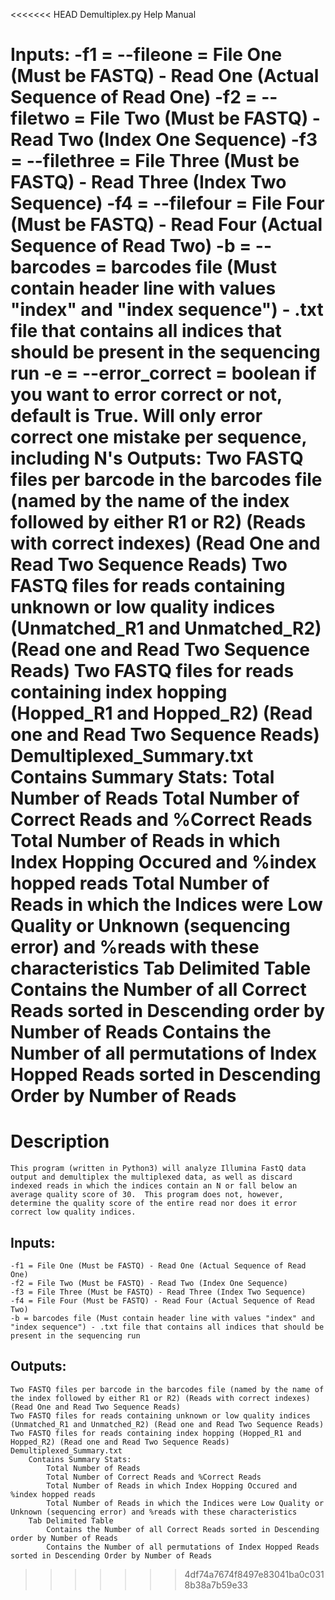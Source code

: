 <<<<<<< HEAD
Demultiplex.py Help Manual

Inputs:
	-f1 = --fileone = File One (Must be FASTQ) - Read One (Actual Sequence of Read One)
	-f2 = --filetwo = File Two (Must be FASTQ) - Read Two (Index One Sequence)
	-f3 = --filethree = File Three (Must be FASTQ) - Read Three (Index Two Sequence)
	-f4 = --filefour = File Four (Must be FASTQ) - Read Four (Actual Sequence of Read Two)
	-b = --barcodes = barcodes file (Must contain header line with values "index" and "index sequence") - .txt file that contains all indices that should be present in the sequencing run
	-e = --error_correct = boolean if you want to error correct or not, default is True. Will only error correct one mistake per sequence, including N's
Outputs:
	Two FASTQ files per barcode in the barcodes file (named by the name of the index followed by either R1 or R2) (Reads with correct indexes) (Read One and Read Two Sequence Reads)
	Two FASTQ files for reads containing unknown or low quality indices (Unmatched_R1 and Unmatched_R2) (Read one and Read Two Sequence Reads)
	Two FASTQ files for reads containing index hopping (Hopped_R1 and Hopped_R2) (Read one and Read Two Sequence Reads)
	Demultiplexed_Summary.txt
		Contains Summary Stats: 
			Total Number of Reads
			Total Number of Correct Reads and %Correct Reads
			Total Number of Reads in which Index Hopping Occured and %index hopped reads
			Total Number of Reads in which the Indices were Low Quality or Unknown (sequencing error) and %reads with these characteristics
		Tab Delimited Table
			Contains the Number of all Correct Reads sorted in Descending order by Number of Reads
			Contains the Number of all permutations of Index Hopped Reads sorted in Descending Order by Number of Reads
=======
# Description
	This program (written in Python3) will analyze Illumina FastQ data output and demultiplex the multiplexed data, as well as discard indexed reads in which the indices contain an N or fall below an average quality score of 30.  This program does not, however, determine the quality score of the entire read nor does it error correct low quality indices.  
## Inputs:  
	-f1 = File One (Must be FASTQ) - Read One (Actual Sequence of Read One)  
	-f2 = File Two (Must be FASTQ) - Read Two (Index One Sequence)  
	-f3 = File Three (Must be FASTQ) - Read Three (Index Two Sequence)  
	-f4 = File Four (Must be FASTQ) - Read Four (Actual Sequence of Read Two)  
	-b = barcodes file (Must contain header line with values "index" and "index sequence") - .txt file that contains all indices that should be present in the sequencing run  
## Outputs:  
	Two FASTQ files per barcode in the barcodes file (named by the name of the index followed by either R1 or R2) (Reads with correct indexes) (Read One and Read Two Sequence Reads)  
	Two FASTQ files for reads containing unknown or low quality indices (Unmatched_R1 and Unmatched_R2) (Read one and Read Two Sequence Reads)  
	Two FASTQ files for reads containing index hopping (Hopped_R1 and Hopped_R2) (Read one and Read Two Sequence Reads)  
	Demultiplexed_Summary.txt  
		Contains Summary Stats:   
			Total Number of Reads  
			Total Number of Correct Reads and %Correct Reads  
			Total Number of Reads in which Index Hopping Occured and %index hopped reads  
			Total Number of Reads in which the Indices were Low Quality or Unknown (sequencing error) and %reads with these characteristics  
		Tab Delimited Table  
			Contains the Number of all Correct Reads sorted in Descending order by Number of Reads  
			Contains the Number of all permutations of Index Hopped Reads sorted in Descending Order by Number of Reads  
>>>>>>> 4df74a7674f8497e83041ba0c0318b38a7b59e33
